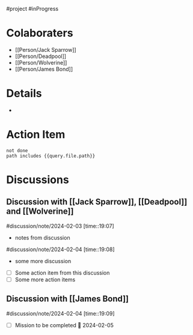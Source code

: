 
#project #inProgress

# Colaboraters

- [[Person/Jack Sparrow]]
- [[Person/Deadpool]]
- [[Person/Wolverine]]
- [[Person/James Bond]]

# Details

- 
# Action Item

```tasks
not done 
path includes {{query.file.path}}
```

# Discussions

## Discussion with [[Jack Sparrow]], [[Deadpool]] and [[Wolverine]]

#discussion/note/2024-02-03 [time::19:07]

- notes from discussion

#discussion/note/2024-02-04 [time::19:08]

- some more discussion 
- [ ] Some action item from this discussion
- [ ] Some more action items

## Discussion with [[James Bond]]

#discussion/note/2024-02-04 [time::19:09]

- [ ] Mission to be completed 📅 2024-02-05 